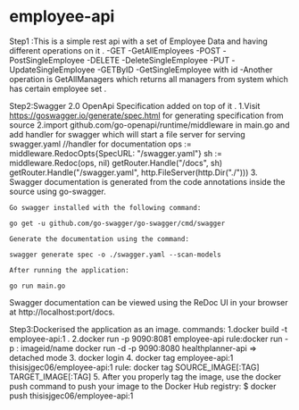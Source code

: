 # employee-api
Step1 :This is a simple rest api with a set of Employee Data and having different operations on it .
  -GET -GetAllEmployees
  -POST -PostSingleEmployee
  -DELETE -DeleteSingleEmployee
  -PUT -UpdateSingleEmployee
  -GETByID -GetSingleEmployee with id
  -Another operation is GetAllManagers which returns all managers from system which has certain employee set .

Step2:Swagger 2.0 OpenApi Specification added on top of it .
    1.Visit https://goswagger.io/generate/spec.html for generating specification from source
    2.import github.com/go-openapi/runtime/middleware in main.go and add handler for swagger which will start a file server for serving swagger.yaml 
    //handler for documentation
      ops := middleware.RedocOpts{SpecURL: "/swagger.yaml"}
      sh := middleware.Redoc(ops, nil)
      getRouter.Handle("/docs", sh)
      getRouter.Handle("/swagger.yaml", http.FileServer(http.Dir("./")))
    3. Swagger documentation is generated from the code annotations inside the source using go-swagger.

    Go swagger installed with the following command:

    go get -u github.com/go-swagger/go-swagger/cmd/swagger

    Generate the documentation using the command:

    swagger generate spec -o ./swagger.yaml --scan-models

    After running the application:

    go run main.go

Swagger documentation can be viewed using the ReDoc UI in your browser at http://localhost:port/docs.


Step3:Dockerised the application as an image.
  commands:
            1.docker build -t employee-api:1 .
            2.docker run -p 9090:8081 employee-api
                  rule:docker run -p <local-machine-port>:<container port> imageid/name
                       docker run -d -p 9090:8080 healthplanner-api => detached mode
            3. docker login
            4. docker tag employee-api:1 thisisjgec06/employee-api:1
                  rule: docker tag SOURCE_IMAGE[:TAG] TARGET_IMAGE[:TAG]
            5. After you properly tag the image, use the docker push command to push your image to the Docker Hub registry:
              $ docker push thisisjgec06/employee-api:1

